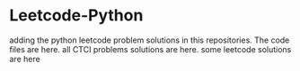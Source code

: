 # Leetcode-Python
adding the python leetcode problem solutions in this repositories. 
The code files are here.
all CTCI problems solutions are here.
some leetcode solutions are here




























































































































































































































































































































































































































































































































































































































































































































































































































































































































































































































































